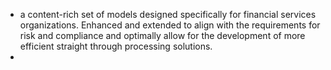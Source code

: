- a content-rich set of models designed specifically for financial services organizations. Enhanced and extended to align with the requirements for risk and compliance and optimally allow for the development of more efficient straight through processing solutions.
-